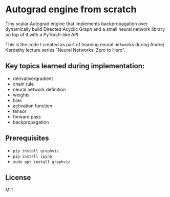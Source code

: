 # **Autograd engine from scratch**

Tiny scalar Autograd engine that implements backpropagation over dynamically build Directed Acyclic Graph and a small neural network library on top of it with a PyTorch-like API.

This is the code I created as part of learning neural networks during Andrej Karpathy lecture series "Neural Networks: Zero to Hero".

## Key topics learned during implementation:
- derivative/gradient
- chain rule
- neural network definition
- weights
- bias
- activation function
- tensor
- forward pass
- backpropagation

## Prerequisites

- `pip install graphviz`
- `pip install ipynb`
- `sudo apt install graphviz`

## License
MIT